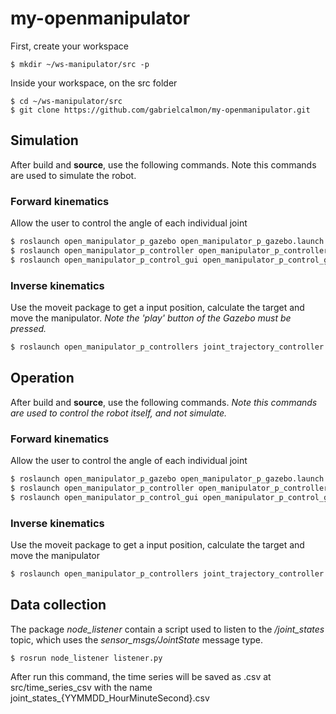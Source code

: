 # my-openmanipulator

First, create your workspace
```
$ mkdir ~/ws-manipulator/src -p
``` 

Inside your workspace, on the src folder
```
$ cd ~/ws-manipulator/src
$ git clone https://github.com/gabrielcalmon/my-openmanipulator.git
``` 

## Simulation
After build and **source**, use the following commands.
Note this commands are used to simulate the robot.
### Forward kinematics
Allow the user to control the angle of each individual joint
```bash
$ roslaunch open_manipulator_p_gazebo open_manipulator_p_gazebo.launch
$ roslaunch open_manipulator_p_controller open_manipulator_p_controller.launch use_platform:=false
$ roslaunch open_manipulator_p_control_gui open_manipulator_p_control_gui.launch
```

### Inverse kinematics
Use the moveit package to get a input position, calculate the target and move the manipulator.
*Note the 'play' button of the Gazebo must be pressed.*
```bash
$ roslaunch open_manipulator_p_controllers joint_trajectory_controller.launch sim:=true
```

## Operation
After build and **source**, use the following commands.
*Note this commands are used to control the robot itself, and not simulate.*
### Forward kinematics
Allow the user to control the angle of each individual joint

```bash
$ roslaunch open_manipulator_p_gazebo open_manipulator_p_gazebo.launch
$ roslaunch open_manipulator_p_controller open_manipulator_p_controller.launch use_platform:=false
$ roslaunch open_manipulator_p_control_gui open_manipulator_p_control_gui.launch
```

### Inverse kinematics
Use the moveit package to get a input position, calculate the target and move the manipulator

```bash
$ roslaunch open_manipulator_p_controllers joint_trajectory_controller.launch sim:=false
```

## Data collection
The package *node_listener* contain a script used to listen to the */joint_states* topic, which uses the *sensor_msgs/JointState* message type.

```bash
$ rosrun node_listener listener.py
```

After run this command, the time series will be saved as .csv at src/time_series_csv with the name joint_states_{YYMMDD_HourMinuteSecond}.csv